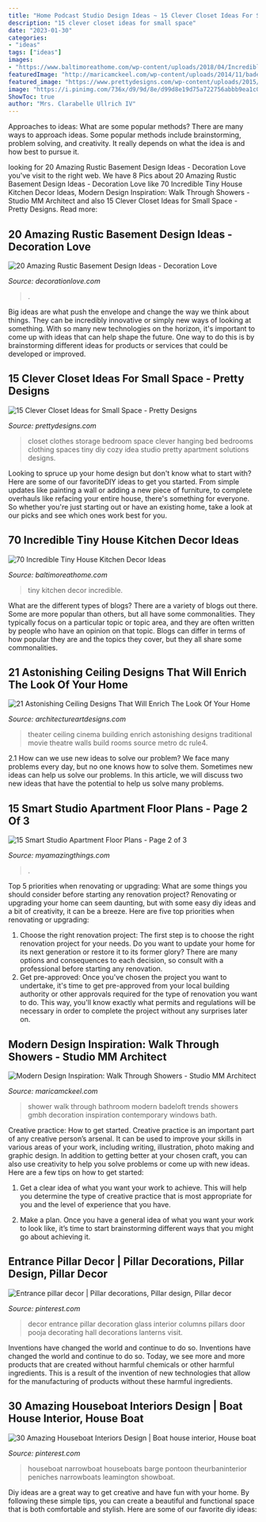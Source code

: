 ```yaml
---
title: "Home Podcast Studio Design Ideas ~ 15 Clever Closet Ideas For Small Space"
description: "15 clever closet ideas for small space"
date: "2023-01-30"
categories:
- "ideas"
tags: ["ideas"]
images:
- "https://www.baltimoreathome.com/wp-content/uploads/2018/04/Incredible-Tiny-House-Kitchen-Decor-Ideas-60.jpg"
featuredImage: "http://maricamckeel.com/wp-content/uploads/2014/11/badeloft.jpg"
featured_image: "https://www.prettydesigns.com/wp-content/uploads/2015/10/Clothes-Storage.jpg"
image: "https://i.pinimg.com/736x/d9/9d/8e/d99d8e19d75a722756abbb9ea1c0ebb9.jpg"
ShowToc: true
author: "Mrs. Clarabelle Ullrich IV"
---
```



Approaches to ideas: What are some popular methods?
There are many ways to approach ideas. Some popular methods include brainstorming, problem solving, and creativity. It really depends on what the idea is and how best to pursue it.

	

		
looking for 20 Amazing Rustic Basement Design Ideas - Decoration Love you've visit to the right web. We have 8 Pics about 20 Amazing Rustic Basement Design Ideas - Decoration Love like 70 Incredible Tiny House Kitchen Decor Ideas, Modern Design Inspiration: Walk Through Showers - Studio MM Architect and also 15 Clever Closet Ideas for Small Space - Pretty Designs. Read more:
		
    
## 20 Amazing Rustic Basement Design Ideas - Decoration Love

<img loading=lazy src="https://www.decorationlove.com/wp-content/uploads/2016/06/Vintage-Rustic-Basement-Design.jpg" onerror="this.onerror=null;this.src='https://tse3.mm.bing.net/th?id=OIP.pcpD1RZUk6Vzo1kl4GV7sgHaLH&amp;pid=15.1';" alt="20 Amazing Rustic Basement Design Ideas - Decoration Love">

_Source: decorationlove.com_

>. 

	

Big ideas are what push the envelope and change the way we think about things. They can be incredibly innovative or simply new ways of looking at something. With so many new technologies on the horizon, it's important to come up with ideas that can help shape the future. One way to do this is by brainstorming different ideas for products or services that could be developed or improved.

    
## 15 Clever Closet Ideas For Small Space - Pretty Designs

<img loading=lazy src="https://www.prettydesigns.com/wp-content/uploads/2015/10/Clothes-Storage.jpg" onerror="this.onerror=null;this.src='https://tse1.mm.bing.net/th?id=OIP.1aTzA40VQhfVq9wn073BxQHaLF&amp;pid=15.1';" alt="15 Clever Closet Ideas for Small Space - Pretty Designs">

_Source: prettydesigns.com_

>closet clothes storage bedroom space clever hanging bed bedrooms clothing spaces tiny diy cozy idea studio pretty apartment solutions designs. 

	

Looking to spruce up your home design but don't know what to start with? Here are some of our favoriteDIY ideas to get you started. From simple updates like painting a wall or adding a new piece of furniture, to complete overhauls like refacing your entire house, there's something for everyone. So whether you're just starting out or have an existing home, take a look at our picks and see which ones work best for you.

    
## 70 Incredible Tiny House Kitchen Decor Ideas

<img loading=lazy src="https://www.baltimoreathome.com/wp-content/uploads/2018/04/Incredible-Tiny-House-Kitchen-Decor-Ideas-60.jpg" onerror="this.onerror=null;this.src='https://tse3.mm.bing.net/th?id=OIP.l6AheazuLGw59-3D7EofnwHaLH&amp;pid=15.1';" alt="70 Incredible Tiny House Kitchen Decor Ideas">

_Source: baltimoreathome.com_

>tiny kitchen decor incredible. 

	

What are the different types of blogs?
There are a variety of blogs out there. Some are more popular than others, but all have some commonalities. They typically focus on a particular topic or topic area, and they are often written by people who have an opinion on that topic. Blogs can differ in terms of how popular they are and the topics they cover, but they all share some commonalities.

    
## 21 Astonishing Ceiling Designs That Will Enrich The Look Of Your Home

<img loading=lazy src="http://www.architectureartdesigns.com/wp-content/uploads/2015/11/1465-630x419.jpg" onerror="this.onerror=null;this.src='https://tse2.mm.bing.net/th?id=OIP.3tmNWFlJIRGwxHETyQ14uQHaE7&amp;pid=15.1';" alt="21 Astonishing Ceiling Designs That Will Enrich The Look Of Your Home">

_Source: architectureartdesigns.com_

>theater ceiling cinema building enrich astonishing designs traditional movie theatre walls build rooms source metro dc rule4. 

	

2.1 How can we use new ideas to solve our problem?
We face many problems every day, but no one knows how to solve them. Sometimes new ideas can help us solve our problems. In this article, we will discuss two new ideas that have the potential to help us solve many problems.

    
## 15 Smart Studio Apartment Floor Plans - Page 2 Of 3

<img loading=lazy src="https://myamazingthings.com/wp-content/uploads/2016/11/selkirk-400.png" onerror="this.onerror=null;this.src='https://tse3.mm.bing.net/th?id=OIP.YX75VnwKjUXf5ugGKkvu-gHaJp&amp;pid=15.1';" alt="15 Smart Studio Apartment Floor Plans - Page 2 of 3">

_Source: myamazingthings.com_

>. 

	

Top 5 priorities when renovating or upgrading: What are some things you should consider before starting any renovation project?
Renovating or upgrading your home can seem daunting, but with some easy diy ideas and a bit of creativity, it can be a breeze. Here are five top priorities when renovating or upgrading: 
1. Choose the right renovation project: The first step is to choose the right renovation project for your needs. Do you want to update your home for its next generation or restore it to its former glory? There are many options and consequences to each decision, so consult with a professional before starting any renovation. 
2. Get pre-approved: Once you've chosen the project you want to undertake, it's time to get pre-approved from your local building authority or other approvals required for the type of renovation you want to do. This way, you'll know exactly what permits and regulations will be necessary in order to complete the project without any surprises later on.

    
## Modern Design Inspiration: Walk Through Showers - Studio MM Architect

<img loading=lazy src="http://maricamckeel.com/wp-content/uploads/2014/11/badeloft.jpg" onerror="this.onerror=null;this.src='https://tse3.mm.bing.net/th?id=OIP.3XxrPY8MCX0qYjg9gEsLlgHaE1&amp;pid=15.1';" alt="Modern Design Inspiration: Walk Through Showers - Studio MM Architect">

_Source: maricamckeel.com_

>shower walk through bathroom modern badeloft trends showers gmbh decoration inspiration contemporary windows bath. 

	

Creative practice: How to get started.
Creative practice is an important part of any creative person’s arsenal. It can be used to improve your skills in various areas of your work, including writing, illustration, photo making and graphic design. In addition to getting better at your chosen craft, you can also use creativity to help you solve problems or come up with new ideas. Here are a few tips on how to get started:
1. Get a clear idea of what you want your work to achieve. This will help you determine the type of creative practice that is most appropriate for you and the level of experience that you have.

2. Make a plan. Once you have a general idea of what you want your work to look like, it’s time to start brainstorming different ways that you might go about achieving it.

    
## Entrance Pillar Decor | Pillar Decorations, Pillar Design, Pillar Decor

<img loading=lazy src="https://i.pinimg.com/736x/43/16/d9/4316d9dae59741a3779d6036f5a68152--small-lanterns-entrance-decor.jpg" onerror="this.onerror=null;this.src='https://tse3.mm.bing.net/th?id=OIP.W9RnAc9NQITaTWSLpN6FQgHaLH&amp;pid=15.1';" alt="Entrance pillar decor | Pillar decorations, Pillar design, Pillar decor">

_Source: pinterest.com_

>decor entrance pillar decoration glass interior columns pillars door pooja decorating hall decorations lanterns visit. 

	

Inventions have changed the world and continue to do so.
Inventions have changed the world and continue to do so. Today, we see more and more products that are created without harmful chemicals or other harmful ingredients. This is a result of the invention of new technologies that allow for the manufacturing of products without these harmful ingredients.

    
## 30 Amazing Houseboat Interiors Design | Boat House Interior, House Boat

<img loading=lazy src="https://i.pinimg.com/736x/d9/9d/8e/d99d8e19d75a722756abbb9ea1c0ebb9.jpg" onerror="this.onerror=null;this.src='https://tse4.mm.bing.net/th?id=OIP.sfwhxllQCCZ2lM73JyZaZAHaJ4&amp;pid=15.1';" alt="30 Amazing Houseboat Interiors Design | Boat house interior, House boat">

_Source: pinterest.com_

>houseboat narrowboat houseboats barge pontoon theurbaninterior peniches narrowboats leamington showboat. 

	

Diy ideas are a great way to get creative and have fun with your home. By following these simple tips, you can create a beautiful and functional space that is both comfortable and stylish. Here are some of our favorite diy ideas: 

